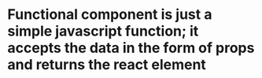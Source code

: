 # Functional component is just a simple javascript function; it accepts the data in the form of props and returns the react element